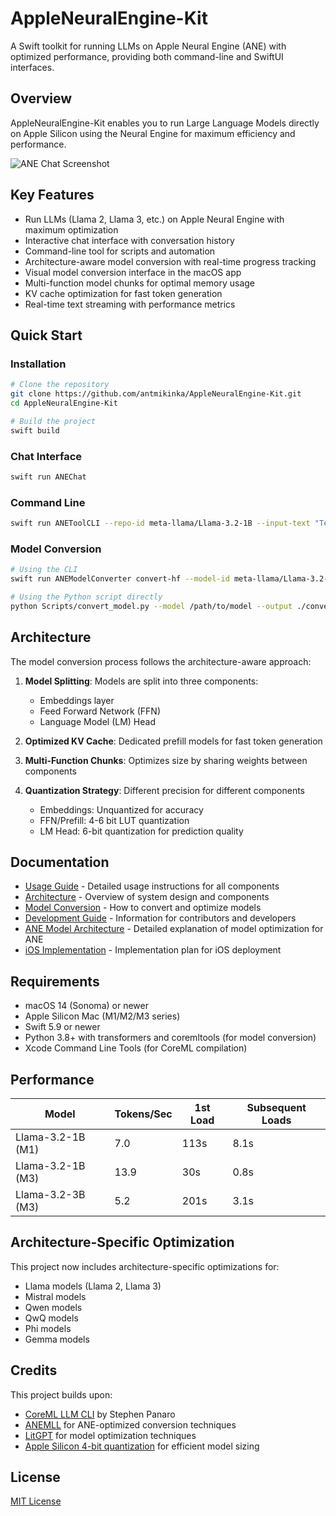 # AppleNeuralEngine-Kit

A Swift toolkit for running LLMs on Apple Neural Engine (ANE) with optimized performance, providing both command-line and SwiftUI interfaces.

## Overview

AppleNeuralEngine-Kit enables you to run Large Language Models directly on Apple Silicon using the Neural Engine for maximum efficiency and performance.

![ANE Chat Screenshot](Assets.xcassets/screenshot.png)

## Key Features

- Run LLMs (Llama 2, Llama 3, etc.) on Apple Neural Engine with maximum optimization
- Interactive chat interface with conversation history
- Command-line tool for scripts and automation
- Architecture-aware model conversion with real-time progress tracking
- Visual model conversion interface in the macOS app
- Multi-function model chunks for optimal memory usage
- KV cache optimization for fast token generation
- Real-time text streaming with performance metrics

## Quick Start

### Installation

```bash
# Clone the repository
git clone https://github.com/antmikinka/AppleNeuralEngine-Kit.git
cd AppleNeuralEngine-Kit

# Build the project
swift build
```

### Chat Interface

```bash
swift run ANEChat
```

### Command Line

```bash
swift run ANEToolCLI --repo-id meta-llama/Llama-3.2-1B --input-text "Tell me about neural networks"
```

### Model Conversion

```bash
# Using the CLI
swift run ANEModelConverter convert-hf --model-id meta-llama/Llama-3.2-1B --output-dir ./models

# Using the Python script directly
python Scripts/convert_model.py --model /path/to/model --output ./converted_model --context 1024 --batch-size 64 --chunks 2 --lut 6
```

## Architecture

The model conversion process follows the architecture-aware approach:

1. **Model Splitting**: Models are split into three components:
   - Embeddings layer
   - Feed Forward Network (FFN)
   - Language Model (LM) Head

2. **Optimized KV Cache**: Dedicated prefill models for fast token generation

3. **Multi-Function Chunks**: Optimizes size by sharing weights between components

4. **Quantization Strategy**: Different precision for different components
   - Embeddings: Unquantized for accuracy
   - FFN/Prefill: 4-6 bit LUT quantization
   - LM Head: 6-bit quantization for prediction quality

## Documentation

- [Usage Guide](docs/USAGE.md) - Detailed usage instructions for all components
- [Architecture](docs/ARCHITECTURE.md) - Overview of system design and components
- [Model Conversion](docs/MODEL_CONVERSION.md) - How to convert and optimize models
- [Development Guide](docs/DEVELOPMENT.md) - Information for contributors and developers
- [ANE Model Architecture](docs/ANE_MODEL_ARCHITECTURE.md) - Detailed explanation of model optimization for ANE
- [iOS Implementation](docs/iOS_IMPLEMENTATION_PLAN.md) - Implementation plan for iOS deployment

## Requirements

- macOS 14 (Sonoma) or newer
- Apple Silicon Mac (M1/M2/M3 series)
- Swift 5.9 or newer
- Python 3.8+ with transformers and coremltools (for model conversion)
- Xcode Command Line Tools (for CoreML compilation)

## Performance

| Model                | Tokens/Sec | 1st Load | Subsequent Loads |
|----------------------|------------|----------|------------------|
| Llama-3.2-1B (M1)    | 7.0        | 113s     | 8.1s             |
| Llama-3.2-1B (M3)    | 13.9       | 30s      | 0.8s             |
| Llama-3.2-3B (M3)    | 5.2        | 201s     | 3.1s             |

## Architecture-Specific Optimization

This project now includes architecture-specific optimizations for:
- Llama models (Llama 2, Llama 3)
- Mistral models
- Qwen models 
- QwQ models
- Phi models
- Gemma models

## Credits

This project builds upon:
- [CoreML LLM CLI](https://github.com/smpanaro/coreml-llm-cli) by Stephen Panaro
- [ANEMLL](https://github.com/Anemll/Anemll) for ANE-optimized conversion techniques
- [LitGPT](https://github.com/Lightning-AI/lit-gpt) for model optimization techniques
- [Apple Silicon 4-bit quantization](https://github.com/apple/coremltools) for efficient model sizing

## License

[MIT License](LICENSE)